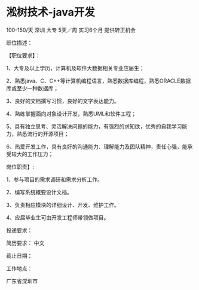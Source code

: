 # 淞树技术-java开发

100-150/天 深圳 大专 5天／周 实习6个月 提供转正机会

职位描述：

【职位要求】：

1、大专及以上学历，计算机及软件大数据相关专业应届生；

2、熟悉java、C、C++等计算机编程语言，熟悉数据库编程，熟悉ORACLE数据库或至少一种数据库；

3、良好的文档撰写习惯，良好的文字表达能力。

4、熟练掌握面向对象设计开发，熟悉UML和软件工程；

5、具有独立思考、灵活解决问题的能力，有强烈的求知欲，优秀的自我学习能力，熟悉流行的开源项目；

6、热爱开发工作，具有良好的沟通能力、理解能力及团队精神，责任心强，能承受较大的工作压力；

岗位职责】:

1、参与项目的需求调研和需求分析工作。

2、编写系统概要设计文档。

3、负责相应模块的详细设计、开发、维护工作。

4、应届毕业生可由开发工程师带领做项目。

投递要求：

简历要求： 中文

截止日期：

工作地点：

广东省深圳市